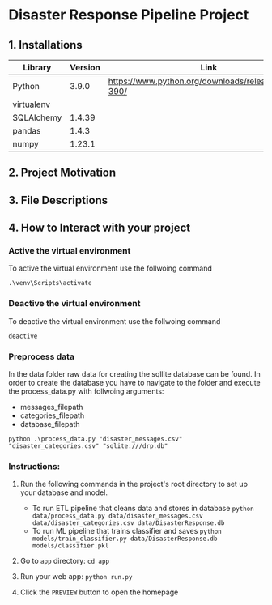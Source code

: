 # Disaster Response Pipeline Project

## 1. Installations

| Library    | Version | Link                                                 |
| ---------- | ------- | ---------------------------------------------------- |
| Python     | 3.9.0   | https://www.python.org/downloads/release/python-390/ |
| virtualenv |         |                                                      |
| SQLAlchemy | 1.4.39  |                                                      |
| pandas     | 1.4.3   |                                                      |
| numpy      | 1.23.1  |                                                      |

## 2. Project Motivation

## 3. File Descriptions

## 4. How to Interact with your project

### Active the virtual environment

To active the virtual environment use the follwoing command

```
.\venv\Scripts\activate
```

### Deactive the virtual environment

To deactive the virtual environment use the follwoing command

```
deactive
```

### Preprocess data

In the data folder raw data for creating the sqllite database can be found. In order to create the database you have to navigate to the folder and execute the process_data.py with follwoing arguments:

- messages_filepath
- categories_filepath
- database_filepath

```
python .\process_data.py "disaster_messages.csv" "disaster_categories.csv" "sqlite:///drp.db"
```

### Instructions:

1. Run the following commands in the project's root directory to set up your database and model.

   - To run ETL pipeline that cleans data and stores in database
     `python data/process_data.py data/disaster_messages.csv data/disaster_categories.csv data/DisasterResponse.db`
   - To run ML pipeline that trains classifier and saves
     `python models/train_classifier.py data/DisasterResponse.db models/classifier.pkl`

2. Go to `app` directory: `cd app`

3. Run your web app: `python run.py`

4. Click the `PREVIEW` button to open the homepage
